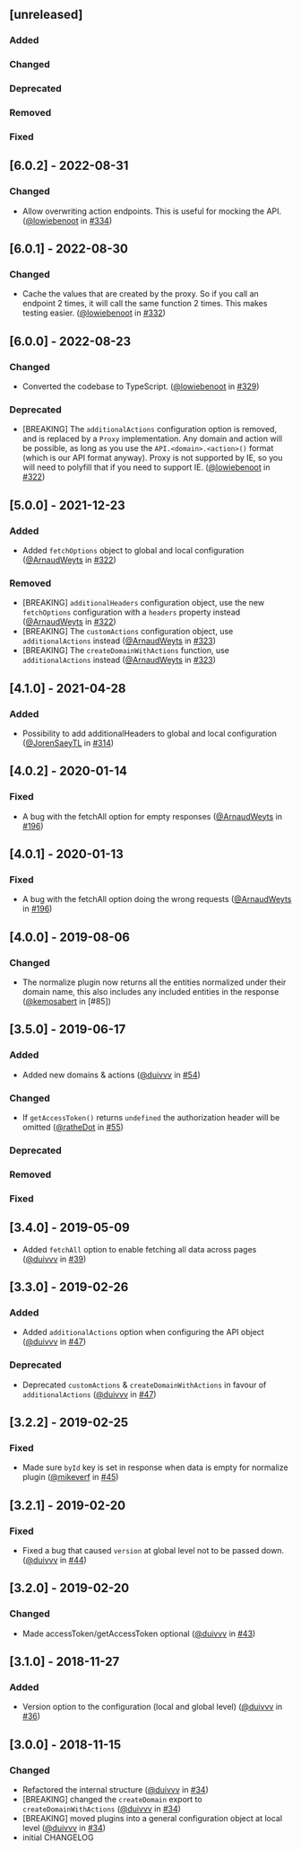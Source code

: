## [unreleased]

### Added

### Changed

### Deprecated

### Removed

### Fixed

## [6.0.2] - 2022-08-31

### Changed

- Allow overwriting action endpoints. This is useful for mocking the API. ([@lowiebenoot](https://github.com/lowiebenoot) in [#334](https://github.com/teamleadercrm/sdk-js/pull/334))

## [6.0.1] - 2022-08-30

### Changed

- Cache the values that are created by the proxy. So if you call an endpoint 2 times, it will call the same function 2 times. This makes testing easier. ([@lowiebenoot](https://github.com/lowiebenoot) in [#332](https://github.com/teamleadercrm/sdk-js/pull/332))

## [6.0.0] - 2022-08-23

### Changed

- Converted the codebase to TypeScript. ([@lowiebenoot](https://github.com/lowiebenoot) in [#329](https://github.com/teamleadercrm/sdk-js/pull/329))

### Deprecated

- [BREAKING] The `additionalActions` configuration option is removed, and is replaced by a `Proxy` implementation. Any domain and action will be possible, as long as you use the `API.<domain>.<action>()` format (which is our API format anyway). Proxy is not supported by IE, so you will need to polyfill that if you need to support IE. ([@lowiebenoot](https://github.com/lowiebenoot) in [#322](https://github.com/teamleadercrm/sdk-js/pull/328))

## [5.0.0] - 2021-12-23

### Added

- Added `fetchOptions` object to global and local configuration ([@ArnaudWeyts](https://github.com/ArnaudWeyts) in [#322](https://github.com/teamleadercrm/sdk-js/pull/322))

### Removed

- [BREAKING] `additionalHeaders` configuration object, use the new `fetchOptions` configuration with a `headers` property instead ([@ArnaudWeyts](https://github.com/ArnaudWeyts) in [#322](https://github.com/teamleadercrm/sdk-js/pull/322))
- [BREAKING] The `customActions` configuration object, use `additionalActions` instead ([@ArnaudWeyts](https://github.com/ArnaudWeyts) in [#323](https://github.com/teamleadercrm/sdk-js/pull/323))
- [BREAKING] The `createDomainWithActions` function, use `additionalActions` instead ([@ArnaudWeyts](https://github.com/ArnaudWeyts) in [#323](https://github.com/teamleadercrm/sdk-js/pull/323))

## [4.1.0] - 2021-04-28

### Added

- Possibility to add additionalHeaders to global and local configuration ([@JorenSaeyTL](https://github.com/JorenSaeyTL) in [#314](https://github.com/teamleadercrm/sdk-js/pull/314))

## [4.0.2] - 2020-01-14

### Fixed

- A bug with the fetchAll option for empty responses ([@ArnaudWeyts](https://github.com/ArnaudWeyts) in [#196](https://github.com/teamleadercrm/sdk-js/pull/200))

## [4.0.1] - 2020-01-13

### Fixed

- A bug with the fetchAll option doing the wrong requests ([@ArnaudWeyts](https://github.com/ArnaudWeyts) in [#196](https://github.com/teamleadercrm/sdk-js/pull/196))

## [4.0.0] - 2019-08-06

### Changed

- The normalize plugin now returns all the entities normalized under their domain name, this also includes any included entities in the response ([@kemosabert](https://github.com/kemosabert) in [#85])

## [3.5.0] - 2019-06-17

### Added

- Added new domains & actions ([@duivvv](https://github.com/duivvv) in [#54](https://github.com/teamleadercrm/sdk-js/pull/54))

### Changed

- If `getAccessToken()` returns `undefined` the authorization header will be omitted ([@ratheDot](https://github.com/rathesDot) in [#55](https://github.com/teamleadercrm/sdk-js/pull/55))

### Deprecated

### Removed

### Fixed

## [3.4.0] - 2019-05-09

- Added `fetchAll` option to enable fetching all data across pages ([@duivvv](https://github.com/duivvv) in [#39](https://github.com/teamleadercrm/sdk-js/pull/39))

## [3.3.0] - 2019-02-26

### Added

- Added `additionalActions` option when configuring the API object ([@duivvv](https://github.com/duivvv) in [#47](https://github.com/teamleadercrm/sdk-js/pull/47))

### Deprecated

- Deprecated `customActions` & `createDomainWithActions` in favour of `additionalActions` ([@duivvv](https://github.com/duivvv) in [#47](https://github.com/teamleadercrm/sdk-js/pull/47))

## [3.2.2] - 2019-02-25

### Fixed

- Made sure `byId` key is set in response when data is empty for normalize plugin ([@mikeverf](https://github.com/mikeverf) in [#45](https://github.com/teamleadercrm/sdk-js/pull/45))

## [3.2.1] - 2019-02-20

### Fixed

- Fixed a bug that caused `version` at global level not to be passed down. ([@duivvv](https://github.com/duivvv) in [#44](https://github.com/teamleadercrm/sdk-js/pull/44))

## [3.2.0] - 2019-02-20

### Changed

- Made accessToken/getAccessToken optional ([@duivvv](https://github.com/duivvv) in [#43](https://github.com/teamleadercrm/sdk-js/pull/43))

## [3.1.0] - 2018-11-27

### Added

- Version option to the configuration (local and global level) ([@duivvv](https://github.com/duivvv) in [#36](https://github.com/teamleadercrm/sdk-js/pull/36))

## [3.0.0] - 2018-11-15

### Changed

- Refactored the internal structure ([@duivvv](https://github.com/duivvv) in [#34](https://github.com/teamleadercrm/sdk-js/pull/34))
- [BREAKING] changed the `createDomain` export to `createDomainWithActions` ([@duivvv](https://github.com/duivvv) in [#34](https://github.com/teamleadercrm/sdk-js/pull/34))
- [BREAKING] moved plugins into a general configuration object at local level ([@duivvv](https://github.com/duivvv) in [#34](https://github.com/teamleadercrm/sdk-js/pull/34))
- initial CHANGELOG
